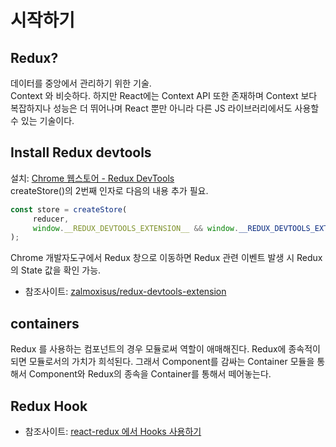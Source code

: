 # 시작하기

## Redux?
데이터를 중앙에서 관리하기 위한 기술.  
Context 와 비슷하다. 하지만 React에는 Context API 또한 존재하며 Context 보다 복잡하지나 성능은 더 뛰어나며 
React 뿐만 아니라 다른 JS 라이브러리에서도 사용할 수 있는 기술이다.

## Install Redux devtools
설치: [Chrome 웹스토어 - Redux DevTools](https://chrome.google.com/webstore/detail/redux-devtools/lmhkpmbekcpmknklioeibfkpmmfibljd/related)   
createStore()의 2번째 인자로 다음의 내용 추가 필요.
```javascript
const store = createStore(
     reducer,
     window.__REDUX_DEVTOOLS_EXTENSION__ && window.__REDUX_DEVTOOLS_EXTENSION__()
);
```

Chrome 개발자도구에서 Redux 창으로 이동하면 Redux 관련 이벤트 발생 시 Redux의 State 값을 확인 가능.
* 참조사이트: [zalmoxisus/redux-devtools-extension](https://github.com/zalmoxisus/redux-devtools-extension#installation)

## containers
Redux 를 사용하는 컴포넌트의 경우 모듈로써 역할이 애매해진다. Redux에 종속적이 되면 모듈로서의 가치가 희석된다.
그래서 Component를 감싸는 Container 모듈을 통해서 Component와 Redux의 종속을 Container를 통해서 떼어놓는다.

## Redux Hook
* 참조사이트: [react-redux 에서 Hooks 사용하기](https://velog.io/@velopert/react-redux-hooks)


